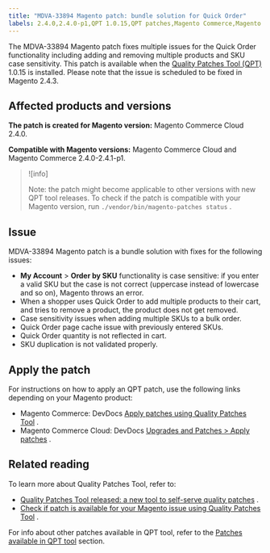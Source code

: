 ```yaml
---
title: "MDVA-33894 Magento patch: bundle solution for Quick Order"
labels: 2.4.0,2.4.0-p1,QPT 1.0.15,QPT patches,Magento Commerce,Magento Commerce Cloud,Quality Patches Tool,order by SKU,quick order,support tools
---
```


The MDVA-33894 Magento patch fixes multiple issues for the Quick Order functionality including adding and removing multiple products and SKU case sensitivity. This patch is available when the [Quality Patches Tool (QPT)](https://devdocs.magento.com/guides/v2.4/comp-mgr/patching.html#mqp) 1.0.15 is installed. Please note that the issue is scheduled to be fixed in Magento 2.4.3.

## Affected products and versions

 **The patch is created for Magento version:** Magento Commerce Cloud 2.4.0.

 **Compatible with Magento versions:** Magento Commerce Cloud and Magento Commerce 2.4.0-2.4.1-p1.

>![info]
>
>Note: the patch might become applicable to other versions with new QPT tool releases. To check if the patch is compatible with your Magento version, run `./vendor/bin/magento-patches status` .

## Issue

MDVA-33894 Magento patch is a bundle solution with fixes for the following issues:

* **My Account** > **Order by SKU** functionality is case sensitive: if you enter a valid SKU but the case is not correct (uppercase instead of lowercase and so on), Magento throws an error.
* When a shopper uses Quick Order to add multiple products to their cart, and tries to remove a product, the product does not get removed.
* Case sensitivity issues when adding multiple SKUs to a bulk order.
* Quick Order page cache issue with previously entered SKUs.
* Quick Order quantity is not reflected in cart.
* SKU duplication is not validated properly.

## Apply the patch

For instructions on how to apply an QPT patch, use the following links depending on your Magento product:

* Magento Commerce: DevDocs [Apply patches using Quality Patches Tool](https://devdocs.magento.com/guides/v2.4/comp-mgr/patching/mqp.html) .
* Magento Commerce Cloud: DevDocs [Upgrades and Patches > Apply patches](https://devdocs.magento.com/cloud/project/project-patch.html) .

## Related reading

To learn more about Quality Patches Tool, refer to:

* [Quality Patches Tool released: a new tool to self-serve quality patches](https://support.magento.com/hc/en-us/articles/360047139492) .
* [Check if patch is available for your Magento issue using Quality Patches Tool](https://support.magento.com/hc/en-us/articles/360047125252) .

For info about other patches available in QPT tool, refer to the [Patches available in QPT tool](https://support.magento.com/hc/en-us/sections/360010506631-Patches-available-in-QPT-tool-) section.